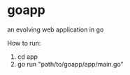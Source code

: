 # goapp

an evolving web application in go

How to run:

1. cd app
2. go run "path/to/goapp/app/main.go"
